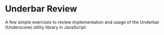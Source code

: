 # Underbar Review

A few simple exercises to review implementation and usage of the Underbar (Underscore) utility library in JavaScript.